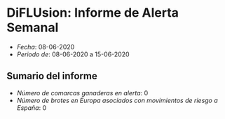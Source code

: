 # DiFLUsion: Informe de Alerta Semanal 

 - *Fecha*: 08-06-2020
 - *Periodo de*: 08-06-2020 a 15-06-2020

## Sumario del informe 
 - *Número de comarcas ganaderas en alerta*: 0
 - *Número de brotes en Europa asociados con movimientos de riesgo a España*: 0